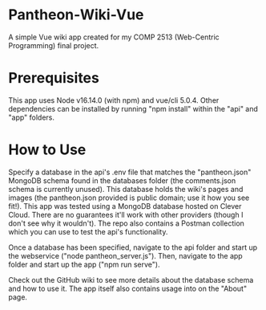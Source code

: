 # Pantheon-Wiki-Vue
A simple Vue wiki app created for my COMP 2513 (Web-Centric Programming) final project.

# Prerequisites
This app uses Node v16.14.0 (with npm) and vue/cli 5.0.4. Other dependencies can be installed by running "npm install" within the "api" and "app" folders.

# How to Use
Specify a database in the api's .env file that matches the "pantheon.json" MongoDB schema found in the databases folder (the comments.json schema is currently unused). This database holds the wiki's pages and images (the pantheon.json provided is public domain; use it how you see fit!). This app was tested using a MongoDB database hosted on Clever Cloud. There are no guarantees it'll work with other providers (though I don't see why it wouldn't).
The repo also contains a Postman collection which you can use to test the api's functionality.

Once a database has been specified, navigate to the api folder and start up the webservice ("node pantheon_server.js").
Then, navigate to the app folder and start up the app ("npm run serve").

Check out the GitHub wiki to see more details about the database schema and how to use it. The app itself also contains usage into on the "About" page.
